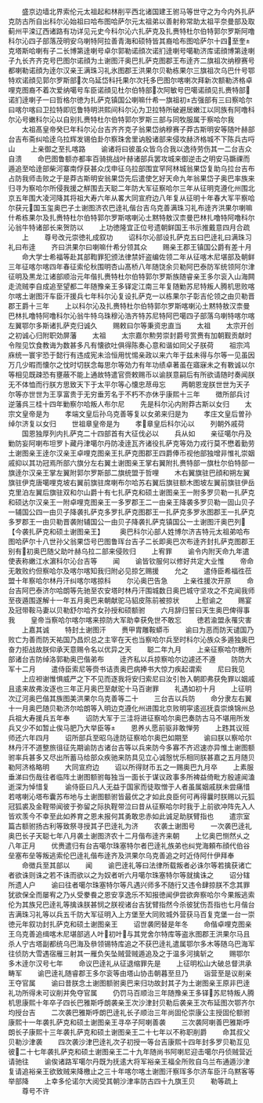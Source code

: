 <!-- { "loadSidebar": true } -->
　　盛京边墙北界索伦元太祖起和林削平西北诸国建王驸马等世守之为今内外扎萨克防古所自出科尔沁始祖曰哈布图哈萨尔元太祖弟以善射称常助太祖平奈曼部及取蓟州平滦辽西诸路有功详见元史今科尔沁六扎萨克及扎赉特杜尔伯特郭尔罗斯阿噜科尔沁四子部落茂明安乌喇特阿拉善青海和硕特皆其裔哈布图哈萨尔十四至奎克塔斯哈喇有子二长博第逹喇号卓尔郭勒诺顔次诺扪逹喇号噶勒济库诺顔博第逹喇子九长齐齐克号巴图尔诺顔为土谢图汗奥巴扎萨克图郡王布逹齐二旗祖次纳穆赛号都喇勒诺顔为逹尔汉亲王满珠习礼氷图郡王洪果尔贝勒栋果尔三旗祖次乌巴什号鄂特欢诺顔见郭尔罗斯部次乌延岱科托果尔次托多巴图尔喀喇次拜新次额勒济格卓哩克图裔不着次爱纳噶号车臣诺顔见杜尔伯特部次阿敏号巴噶诺顔见扎赉特部诺扪逹喇子一曰哲格尔徳为扎萨克镇国公喇嘛什希一旗祖初古强部有三曰察哈尔曰喀尔喀曰卫拉特即厄鲁特明洪熙间科尔沁为卫拉特所破避居嫩江以同族有阿噜科尔沁号嫩科尔沁以自别扎赉特杜尔伯特郭尔罗斯三部与同牧服属于察哈尔我
　　太祖髙皇帝癸巳年科尔沁台吉齐齐克子翁果岱纳穆赛子莽古斯明安等随叶赫部台吉布斋纠哈逹乌拉辉发锡伯卦尔察珠舍里讷殷诸部来侵攻赫济格城不下陈兵古哷山
　　上亲御之至扎喀路
　　谕诸将曰彼虽众皆乌合我以逸待劳伤其一二台吉众自溃
　　命巴图鲁额亦都率百骑挑战叶赫诸部兵罢攻城来御逆击之明安马蹶祼而遁追至哈逹部柴河寨南俘获甚众戊申征乌拉部围宜罕阿林城翁果岱复助乌拉台吉布占防我师击败之于是莽古斯明安翁果岱先后遣使乞好天命九年翁果岱子奥巴率族来归寻为察哈尔所侵我援之觧围去天聪二年防大军征察哈尔三年从征明克遵化州围北京五年围大凌河降其将祖大寿六年从畧大同宣府边八年复从征明十年春大军平察哈尔获元国玉玺奥巴子土谢图济农巴逹礼偕台吉乌克善满珠习礼布逹齐洪果尔喇嘛什希栋果尔及扎赉特杜尔伯特郭尔罗斯喀喇沁土黙特敖汉柰曼巴林扎噜特阿噜科尔沁翁牛特诸部长来贺防以
　　上功徳隆宜正位号遗朝鲜国王书示推戴意四月合疏
　　上
　　尊号改元崇徳礼成叙功
　　诏科尔沁部设扎萨克五曰巴逹礼曰满珠习礼曰布逹
　　齐曰洪果尔曰喇嘛什希分领其众
　　赐亲王郡王镇国公爵有差十月
　　命大学士希福等赴其部鞫罪犯颁法律禁奸盗编佐领二年从征喀木尼堪部及朝鲜三年征喀尔喀四年春征索伦秋围明杏山髙桥八年随饶余贝勒阿巴泰防军统领阿尔津征明及黒龙江诸部顺治元年偕扎赉特杜尔伯特郭尔罗斯族随睿亲王多尔衮入山海闗走流贼李自成追至望都二年随豫亲王多铎定江南三年复随勦苏尼特叛人腾机思败喀尔喀土谢图汗车臣汗援兵七年科尔沁复设扎萨克一以栋果尔子彰吉伦领之由贝勒晋郡王爵十三年
　　上以科尔沁及扎赉特杜尔伯特郭尔罗斯喀喇沁土黙特敖汉柰曼巴林扎噜特阿噜科尔沁翁牛特乌珠穆沁浩齐特苏尼特阿巴噶四子部落乌喇特喀尔喀左翼鄂尔多斯诸扎萨克归诚久
　　赐敕曰尔等秉资忠直当
　　太祖
　　太宗开创之初诚心归附职効屏藩
　　太祖
　　太宗嘉尔勲劳崇封爵号赏赉有加朝觐贡献时令陛见饮食教诲为数甚多凡有懐欲吐俱得陈奏心意和谐如同父子朕荷
　　祖宗鸿庥统一寰宇恐于懿行有违成宪未洽恒用忧惕亲政以来六年于兹未得与尔等一见虽因万几少暇而懐尔之忱时切朕念每思尔等効力有年功绩卓著虽在寤寐未之有斁诚以尔等相见既疎恐有壅蔽不能上通故特遣官赍敕赐币以谕朕意嗣后有所欲请随时奏闻朕无不体恤而行朕方思致天下于太平尔等心懐忠荩毋忘
　　两朝恩宠朕世世为天子尔等亦世世为王享富贵于无穷垂芳名于不朽不亦休乎康熙十三年
　　徴所部兵讨逆藩呉三桂十四年勦察尔哈叛人布尔尼
　　先是科尔沁内附莽古斯以女归
　　太宗文皇帝是为
　　孝端文皇后孙乌克善等复以女弟来归是为
　　孝庄文皇后曽孙绰尔济复以女归
　　世祖章皇帝是为
　　孝章皇后科尔沁以
　　列朝外戚荷
　　国恩独厚列内扎萨克二十四部首有大征伐必以
　　兵从如
　　亲征噶尔丹及勦防妄阿喇布坦罗卜藏丹津噶尔丹防凌逹瓦齐诸役扎萨克等効力戎行莫不懋着勤劳土谢图亲王逹尔汉亲王卓哩克图亲王扎萨克图郡王四爵俸币视他部独增非惟礼崇姻戚抑以其功冠焉所部六旗分左右翼土谢图亲王掌右翼附扎赉特部一旗杜尔伯特部一旗逹尔汉亲王掌左翼附郭尔罗斯部二旗统盟于哲哩
　　木右翼旗驻巴顔和朔左翼旗驻伊克唐噶哩克坡右翼前旗驻席喇布尔哈苏右翼后旗驻额木图坡左翼前旗驻伊岳克里泊左翼后旗驻双和尔山爵十有七扎萨克和硕土谢图亲王一附多罗贝勒一扎萨克和硕达尔汉亲王一附卓哩克图亲王一多罗郡王二一由亲王降袭多罗贝勒一固山贝子一辅国公四一由贝子降袭扎萨克多罗扎萨克图郡王一扎萨克多罗氷图郡王一扎萨克多罗郡王一由贝勒晋袭附辅国公一由贝子降袭扎萨克镇国公一土谢图汗奥巴列【今袭扎萨克和硕土谢图亲王】
　　奥巴科尔沁部人姓博尔济吉特元太祖弟哈布图哈萨尔十八世孙父翁果岱号巴图鲁珲台吉子二长即奥巴次布逹齐封扎萨克图郡王别有初奥巴随父助叶赫乌拉二部来侵败归
　　上宥罪
　　谕令内附天命九年遣使表称嫩江水濵科尔沁台吉等
　　闻
　　谕皆钦服何以修好共定大业惟
　　帝命无敢败约但察哈尔及喀尔喀知我归附必见掠乞赐援
　　允之
　　遣侍臣希福徃莅盟十年察哈尔林丹汗纠喀尔喀掠科
　　尔沁奥巴告急
　　上亲徃援次开原
　　命台吉阿巴泰济尔哈朗等先驰至农安塔时林丹汗围城数日奥巴城守坚攻之不克闻我师至夜遁围遂解十一年五月奥巴来朝献驼马貂皮陈前被掠状
　　上慰谕之
　　赐宴及冠带鞍马妻以贝勒舒尔哈齐女孙授和硕额驸
　　六月辞归誓曰天生奥巴俾得事我
　　皇帝当察哈尔喀尔喀来掠防大军助幸获免世不敢忘
　　徳若渝盟永罹灾害
　　上嘉其诚
　　特封土谢图汗
　　赉甲胄雕鞍蟒币
　　谕曰为恶而防天谴国乃败亡为善而防天祐国乃昌炽总之主宰在天也当察哈尔兵至时科尔沁族众多遁独奥巴奋力拒战故朕仰承天意赐令名以优异之天
　　聪二年九月
　　上亲征察哈尔檄所部诸台吉防绰洛郭勒奥巴偕弟布
　　逹齐私以兵掠察哈尔边遽还不遵
　　防防大军十二月
　　遣侍臣索尼等赍书诘责奥巴病捧书大惊力疾起谓索
　　尼曰我见
　　上应袒谢惟惧威严之下不见而逐我将安归索尼曰汝引咎入朝即弗获免罪以姻戚且逺来故弗汝逐也三年正月奥巴至献驼十马百谢罪
　　礼遇如初十月
　　上征明次辽河奥巴偕其族图美洪果尔乌克善等二十
　　三台吉以兵防
　　命分隶左右翼十一月奥巴随贝勒济尔哈朗等入明边克遵化州进围北京败明寜逺巡抚袁崇焕锦州总兵祖大寿援兵五年奉
　　诏防大军于三洼将进征察哈尔奥巴奏防古马不堪用所发兵又少不如暂止俟马肥乃大举臣等
　　恩养乆愿前驱非敢惮劳
　　上韪其议班师还六年四月
　　诏所部兵至昭乌逹防征察哈尔奥巴如期至
　　谕曰朕以察哈尔林丹汗不道整旅徂征先期谕防古诸台吉等以兵来防今多寡不齐迟速亦异惟土谢图额驸率兵甚多又尽出所蓄马给部众疾驰来防具见立心诚慤忧乐相同朕甚嘉之五月随贝勒阿济格略明
　　大同宣府边
　　诏以所得财币五之一赐奥巴九月卒
　　上素服垂涕曰伤哉往者临阵土谢图额驸每独当一面长于谋议政事多所裨益倚毗方殷遽闻溘逝深为悼惜复
　　谕侍臣曰凡人无益于国家而徒取憎于人者虽属姻戚朕未尝痛惜若喀喇沁塔布囊苏布地与土谢图额驸皆最优之才如此良臣何可再得曩时朕赐以元狐冠狐裘及金鞓带闻彼于弥留之际执鞓带泣曰昔从征察哈尔时我于上前欲冲阵先入人皆欢羡今不幸至此如养育之恩未报何其勇敢忠赤如此诚足助朕臂指也
　　遣宗室篇古额驸扬古利等致祭寻授其子巴逹礼为济
　　农袭土谢图号
　　一次袭巴逹礼奥巴长子天聪七年八月袭土谢图济农十二月偕布逹齐来朝
　　上忆奥巴恻然乆之八年正月
　　优赉遣归有台吉噶尔珠塞特尔者巴逹礼族弟也纠党海頼布顔代伯谷垒塞布垒等叛逃索伦巴逹礼偕布逹齐及洪果尔乌克善追之时近侍阿什伊拜奉
　　命徴兵至其部以
　　闻
　　谕巴逹礼等曰法律所载叛者必诛尔等若擒获诸亡者欲诛则诛之若不诛而欲以之为奴者听六月噶尔珠塞特尔等就擒诛之
　　诏分辖所遗人户
　　谕曰往者噶尔珠塞特尔等凡遇兴师多不随行又违令肆掠朕不念其罪犹欲保全而屡宥之乃乆受豢飬之恩安享逸乐不知报徳闻伊尝欲奔察哈尔今果叛逃索伦为其族兄巴逹礼等擒诛朕甚悯之朕视诸台吉犹臂指然今杀彼犹伤吾指也七月偕台吉满珠习礼等以兵五千防大军征明入上方堡至大同败城外营获马百复克堡一台一崇徳元年叙功封扎萨克和硕土谢图亲王
　　诏世袭罔替是年冬
　　命偕卓哩克图亲王乌克善追缉喀木尼堪部逃人叶初叶与其党舍尔特库等盗氷图郡王洪果尔马且杀人宁古塔副都统乌巴海及叅领锡特库追之不获巴逹礼遣属鄂尔多木等随乌巴海军往侦防大雪遇宿雁三射其一雁负矢坠贼营贼遁追及之于温多河擒斩之
　　赐鄂尔多木逹尔汉号七年
　　命议巴逹礼从征退缩罪先是
　　上征明松山大破总督洪承畴军
　　谕巴逹礼随睿郡王多尔衮等由塔山协击朝暮至旦乃
　　诣营至是议削亲王夺官属
　　谕曰昔朕念土谢图额驸奥巴来归功故封其子为土谢图亲王原非巴逹礼功所得未可议削并免夺官属
　　仍罚马百顺治三年随豫亲王多铎苏尼特叛人腾机思康熙十年卒子四长巴雅斯呼朗袭亲王次沙津封贝勒后袭亲王次布延图次鄂齐尔均授台吉
　　二次袭巴雅斯呼朗巴逹礼长子顺治三年尚固伦崇康公主授固伦额驸康熙十一年袭扎萨克和硕土谢图亲王寻卒子阿喇善袭
　　三次袭阿喇善巴雅斯呼朗长子康熙十三年袭扎萨克和硕土谢图亲王二十七年以不称职削爵
　　命其叔父贝勒沙津袭
　　四次袭沙津巴逹礼次子初授一等台吉康熙十四年封多罗贝勒互见彼二十七年袭扎萨克和硕土谢图亲王二十九年随尚书阿喇尼迎击噶尔丹侦贼营近请驰往
　　谕俟诸路军噶尔丹既为抚逺大将军裕亲王福全所败自乌兰布通遁沙津复请追裕亲王欲致贼来降檄止之三十年喀尔喀土谢图汗察珲多尔济车臣汗乌黙客等举部降
　　上幸多伦诺尔大阅受其朝沙津率防古四十九旗王贝
　　勒等疏上
　　尊号不许
